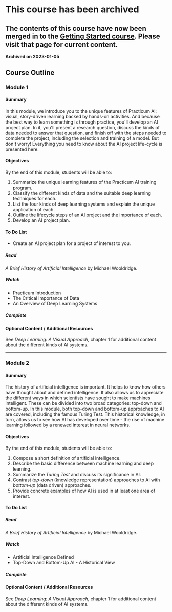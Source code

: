 # This course has been archived

## The contents of this course have now been merged in to the [Getting Started course](https://practicumai.org/courses/getting_started/). Please visit that page for current content.

**Archived on 2023-01-05**

## Course Outline

### Module 1

#### Summary
In this module, we introduce you to the unique features of Practicum AI; visual, story-driven learning backed by hands-on activities.  And because the best way to learn something is through practice, you'll develop an AI project plan.  In it, you'll present a research question, discuss the kinds of data needed to answer that question, and finish off with the steps needed to complete the project, including the selection and training of a model.  But don't worry!  Everything you need to know about the AI project life-cycle is presented here.   

#### Objectives

By the end of this module, students will be able to:
1. Summarize the unique learning features of the Practicum AI training program.
2. Classify the different kinds of data and the suitable deep learning techniques for each.
3. List the four kinds of deep learning systems and explain the unique application of each.
4. Outline the lifecycle steps of an AI project and the importance of each.
5. Develop an AI project plan. 

 
#### To Do List
- Create an AI project plan for a project of interest to you. 

##### Read
*A Brief History of Artificial Intelligence* by Michael Wooldridge.

##### Watch
- Practicum Introduction
- The Critical Importance of Data
- An Overview of Deep Learning Systems

##### Complete

#### Optional Content / Additional Resources
See *Deep Learning: A Visual Approach*, chapter 1 for additional content about the different kinds of AI systems.

***
### Module 2

#### Summary
The history of artificial intelligence is important.  It helps to know how others have thought about and defined intelligence.  It also allows us to appreciate the different ways in which scientists have sought to make machines intelligent.  These can be divided into two broad categories: top-down and bottom-up.  In this module, both top-down and bottom-up approaches to AI are covered, including the famous Turing Test.  This historical knowledge, in turn, allows us to see how AI has developed over time - the rise of machine learning followed by a renewed interest in neural networks. 

#### Objectives

By the end of this module, students will be able to:
1. Compose a short definition of artificial intelligence. 
2. Describe the basic difference between machine learning and deep learning.
3. Summarize the *Turing Test* and discuss its significance in AI. 
4. Contrast *top-down* (knowledge representation) approaches to AI with *bottom-up* (data driven) approaches.
5. Provide concrete examples of how AI is used in at least one area of interest.

#### To Do List

##### Read
*A Brief History of Artificial Intelligence* by Michael Wooldridge.

##### Watch
- Artificial Intelligence Defined
- Top-Down and Bottom-Up AI - A Historical View

##### Complete

#### Optional Content / Additional Resources
See *Deep Learning: A Visual Approach*, chapter 1 for additional content about the different kinds of AI systems.

